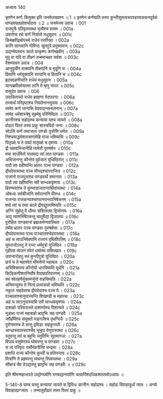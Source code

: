 अध्यायः 140

कृष्णेन कर्णः किमुक्त इति जनमेजयप्रश्नः ॥ 1 ॥ कृष्णेन कर्णम्प्रति तस्य कुन्तीसुतत्वरूपरहस्यकथनपूर्वकं पाण्डवपक्षप्रवेशचोदना ॥ 2 ॥
जनमेजय उवाच ।	001    
राजपुत्रैः परिवृतस्तथा भृत्यैश्च सत्तम ।	001a  
उपारोप्य रथे कर्णं निर्यातो मधुसूदनः ॥	001c  
किमब्रवीद्रथोपस्थे राधेयं परवीरहा ।	002a  
कानि सान्त्वानि गोविन्दः सूतपुत्रे प्रयुक्तवान् ॥	002c  
उद्यन्मेघस्वनः काले यत्कृष्णः कर्णमब्रवीत् ।	003a  
मृदु वा यदि वा तीक्ष्णं तन्ममाचक्ष्व सर्वशः ॥	003c  
वैशम्पायन उवाच ।	004    
आनुपूर्व्येण वाक्यानि तीक्ष्णानि च मृदूनि च ।	004a  
प्रियाणि धर्मयुक्तानि सत्यानि च हितानि च ॥	004c  
हृदयग्रहणीयानि राधेयं मधुसूदनः ।	005a  
यान्यब्रवीदमेयात्मा तानि मे श्रृणु भारत ॥	005c  
वासुदेव उवाच ।	006    
उपासितास्ते राधेय ब्राह्मणा वेदपारगाः ।	006a  
तत्त्वार्थं परिपृष्टाश्च नियतेनानसूयया ॥	006c  
त्वमेव कर्ण जानासि वेदवादान्सनातनान् ।	007a  
त्वमेव धर्मशास्त्रेषु सूक्ष्मेषु परिनिष्ठितः ॥	007c  
कानीनश्च सहोढश्च कन्यायां यश्च जायते ।	008a  
वोढारं पितरं तस्य प्राहुः शास्त्रविदो जनाः ॥	008c  
सोऽसि कर्ण तथाजातः पाण्डोः पुत्रोसि धर्मतः ।	009a  
निश्चयाद्धर्मशास्त्राणामेहि राजा भविष्यसि ॥	009c  
पितृपक्षे च ते पार्था मातृपक्षे च वृष्णयः ।	010a  
द्वौ पक्षावभिजानीहि त्वमेतौ पुरुषर्षभ ॥	010c  
मया सार्धमितो यातमद्य त्वां तात पाण्डवाः ।	011a  
अभिजानन्तु कौन्तेयं पूर्वजातं युधिष्ठिरात् ॥	011c  
पादौ तव ग्रहीष्यन्ति भ्रातरः पञ्च पाण्डवाः ।	012a  
द्रौपदेयास्तथा पञ्च सौभद्रश्चापराजितः ॥	012c  
राजानो राजपुत्राश्च पाण्डवार्थे समागताः ।	013a  
पादौ तव ग्रहीष्यन्ति सर्वे चान्धकवृष्णयः ॥	013c  
हिरण्मयांश्च ते कुम्भान्राजतान्पार्थिवांस्तथा ।	014a  
ओषध्यः सर्वबीजानि सर्वरत्नानि वीरुधः ॥	014c  
राजन्या राजकन्याश्चाप्यानयन्त्वाभिषेचनम् ।	015a  
षष्ठे त्वां च तथा काले द्रौपद्युपगमिष्यति ॥	015c  
अग्निं जुहोतु वै धौम्यः संशितात्मा द्विजोत्तमः ।	016a  
अद्य त्वामभिषिञ्चन्तु चातुर्वैद्या द्विजातयः ॥	016c  
पुरोहितः पाण्डवानां ब्रह्मकर्मण्यवस्थितः ।	017a  
तथैव भ्रातरः पञ्च पाण्डवाः पुरुषर्षभाः ॥	017c  
द्रौपदेयास्तथा पञ्च पाञ्चालाश्चेदयस्तथा ।	018a  
अहं च त्वाऽभिषेक्ष्यामि राजानं पृथिवीपतिम् ॥	018c  
युवराजोऽस्तु ते राजा धर्मपुत्रो युधिष्ठिरः ।	019a  
गृहीत्वा व्यजनं श्वेतं धर्मात्मा संशितव्रतः ।	019c  
उपान्वारोहतु रथं कुन्तीपुत्रो युधिष्ठिरः ।	020a  
छत्रं च ते महाश्वेतं भीमसेनो महाबलः ॥	020c  
अभिषिक्तस्य कौन्तेयो धारयिष्यति मूर्धनि ।	021a  
किङ्किणीशतनिर्घोषं वैयाघ्रपरिवारणम् ॥	021c  
रथं श्वेतहयैर्युक्तमर्जुनो वाहयिष्यति ।	022a  
अभिमन्युश्च ते नित्यं प्रत्यासन्नो भविष्यति ॥	022c  
नकुलः सहदेवश्च द्रौपदेयाश्च पञ्च ये ।	023a  
पञ्चालाश्चानुयास्यन्ति शिखण्डी च महारथः ।	023c  
अहं च त्वाऽनुयास्यामि सर्वे चान्धकवृष्णयः ।	024a  
दाशार्हाः परिवारास्ते दाशार्णाश्च विशाम्पते ॥	024c  
भुङ्क्ष्व राज्यं महाबाहो भ्रातृभिः सह पाण्डवैः ।	025a  
जपैर्होमैश्च संयुक्तो मङ्गलैश्च पृथग्विधैः ॥	025c  
पुरोगमाश्च ते सन्तु द्रविडाः सहकुन्तलैः ।	026a  
आन्ध्रास्तालचराश्चैव चूचुपा वेणुपास्तथा ॥	026c  
स्तुवन्तु त्वां च बहुभिः स्तुतिभिः सूतमागधाः ।	027a  
विजयं वसुषेणस्य घोषयन्तु च पाण्डवाः ॥	027c  
स त्वं परिवृतः पार्थैर्नक्षत्रैरिव चन्द्रमाः ।	028a  
प्रशाधि राज्यं कौन्तेय कुन्तीं च प्रतिनन्दय ॥	028c  
मित्राणि ते प्रहृष्यन्तु व्यथन्तु रिपवस्तथा ।	029a  
सौभ्रात्रं चैव तेऽद्यास्तु भ्रातृभिः सह पाण्डवैः ॥ ॥	029c  

इति श्रीमन्महाभारते उद्योगपर्वणि भगवद्यानपर्वणि चत्वारिंशदधिकशततमोऽध्यायः ॥

5-140-8 यश्च यस्तु कन्यायां जायते स द्विविधः कानीनः सहोढश्च । सहोढः विवाहादूर्ध्वं जातः । अन्यो विवाहात्प्राग्जातः । तन्मातुर्वोढारं तस्य पितरं प्राहुः ॥

